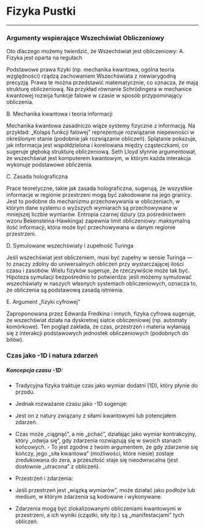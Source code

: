 # Fizyka Pustki

---

### Argumenty wspierające Wszechświat Obliczeniowy

Oto dlaczego możemy twierdzić, że Wszechświat jest obliczeniowy:
A. Fizyka jest oparta na regułach

Podstawowe prawa fizyki (np. mechanika kwantowa, ogólna teoria względności) rządzą zachowaniem Wszechświata z niewiarygodną precyzją.
Prawa te można przedstawić matematycznie, co oznacza, że ​​mają strukturę obliczeniową.
Na przykład równanie Schrödingera w mechanice kwantowej rozwija funkcje falowe w czasie w sposób przypominający obliczenia.

B. Mechanika kwantowa i teoria informacji

Mechanika kwantowa zasadniczo wiąże systemy fizyczne z informacją. Na przykład:
„Kolaps funkcji falowej” reprezentuje rozwiązanie niepewności w określonym stanie (podobnie jak rozwiązanie obliczeń).
Splątanie pokazuje, jak informacja jest współdzielona i korelowana między cząsteczkami, co sugeruje głęboką strukturę obliczeniową.
Seth Lloyd słynnie argumentował, że wszechświat jest komputerem kwantowym, w którym każda interakcja wykonuje podstawowe obliczenia.

C. Zasada holograficzna

Prace teoretyczne, takie jak zasada holograficzna, sugerują, że wszystkie informacje w regionie przestrzeni mogą być zakodowane na jego granicy. Jest to podobne do mechanizmu przechowywania w obliczeniach, w którym dane systemu o wyższych wymiarach są przechowywane w mniejszej liczbie wymiarów.
Entropia czarnej dziury (za pośrednictwem wzoru Bekensteina-Hawkinga) zapewnia limit obliczeniowy: maksymalną ilość informacji, która może być przechowywana w danym regionie przestrzeni.

D. Symulowane wszechświaty i zupełność Turinga

Jeśli wszechświat jest obliczeniem, musi być zupełny w sensie Turinga — to znaczy zdolny do uniwersalnych obliczeń przy wystarczającej ilości czasu i zasobów. Wielu fizyków sugeruje, że rzeczywiście może tak być. Hipoteza symulacji bezpośrednio to potwierdza: jeśli możemy symulować wszechświaty w naszych własnych systemach obliczeniowych, oznacza to, że obliczenia są podstawową zasadą istnienia.

E. Argument „fizyki cyfrowej”

Zaproponowana przez Edwarda Fredkina i innych, fizyka cyfrowa sugeruje, że wszechświat działa na dyskretnej siatce obliczeniowej (np. automaty komórkowe).
Ten pogląd zakłada, że ​​czas, przestrzeń i materia wyłaniają się z interakcji podstawowych jednostek obliczeniowych (podobnych do bitów).

### Czas jako -1D i natura zdarzeń

##### Koncepcja czasu -1D:
- Tradycyjna fizyka traktuje czas jako wymiar dodatni (1D), który płynie do przodu.
- Jednak rozważanie czasu jako -1D sugeruje:
- Jest on z natury związany z siłami kwantowymi lub potencjałem zdarzeń.
- Czas może „ciągnąć”, a nie „pchać”, działając jako wymiar kontrakcyjny, który „odwija ​​się”, gdy zdarzenia rozwiązują się w swoich stanach końcowych. - To jest zgodne z twoim argumentem, że gdy zdarzenie się kończy, jego „siła kwantowa” (możliwości, które niesie) zostaje zredukowana do zera, a przeszłość staje się nieodwracalna (jest dosłownie „utracona” z obliczeń).

- Przestrzeń i zdarzenia:

- Jeśli przestrzeń jest „wiązką wymiarów”, może działać jako podłoże lub medium, w którym zdarzenia są kodowane i wykonywane.
- Zdarzenia mogą być zlokalizowanymi obliczeniami kwantowymi w przestrzeni, a ich wyniki (cząstki, siły itp.) są „manifestacjami” tych obliczeń.